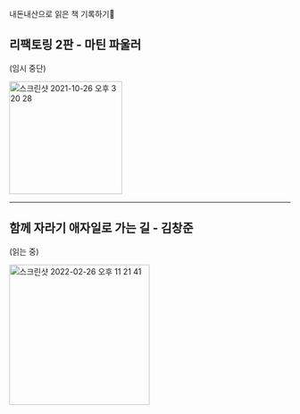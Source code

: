 내돈내산으로 읽은 책 기록하기📖

## 리팩토링 2판 - 마틴 파울러

(임시 중단)

<img width="202" alt="스크린샷 2021-10-26 오후 3 20 28" src="https://user-images.githubusercontent.com/81012135/138819939-b6d5afe5-25ec-419e-b0b4-87d03c9076b2.png">

---

## 함께 자라기 애자일로 가는 길 - 김창준

(읽는 중)

<img width="251" alt="스크린샷 2022-02-26 오후 11 21 41" src="https://user-images.githubusercontent.com/81012135/155846598-abcb66dc-339c-4808-abc4-77eff2634238.png">
